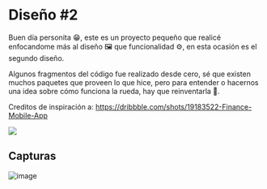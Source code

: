 
# Diseño #2

Buen día personita 😁, este es un proyecto pequeño que realicé enfocandome más al diseño 🖼️ que funcionalidad ⚙️, en esta ocasión es el segundo diseño.

Algunos fragmentos del código fue realizado desde cero, sé que existen muchos paquetes que proveen lo que hice, pero para entender o hacernos una idea sobre cómo funciona la rueda, hay que reinventarla 💪.

Creditos de inspiración a: https://dribbble.com/shots/19183522-Finance-Mobile-App

![](https://cdn.dribbble.com/userupload/3344821/file/original-220bb67cb3788a47427db454f5b11e12.jpg?compress=1&resize=1024x768)
## Capturas

![image](https://drive.google.com/uc?export=view&id=1wZnO0RBAPZuj1WQMG_WzTNe9q2_yhVgA)
